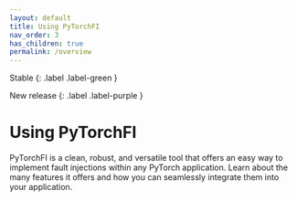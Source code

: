 ```yaml
---
layout: default
title: Using PyTorchFI
nav_order: 3
has_children: true
permalink: /overview
---
```


Stable
{: .label .label-green }

New release
{: .label .label-purple }

# Using PyTorchFI

PyTorchFI is a clean, robust, and versatile tool that offers an easy way to implement fault injections within any PyTorch application. Learn about the many features it offers and how you can seamlessly integrate them into your application.
